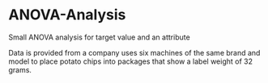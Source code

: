# ANOVA-Analysis
<h>Small ANOVA analysis for target value and an attribute</h>


Data is provided from a company uses six machines of the same brand and model to place potato chips into packages that show a label weight of 32 grams. 
